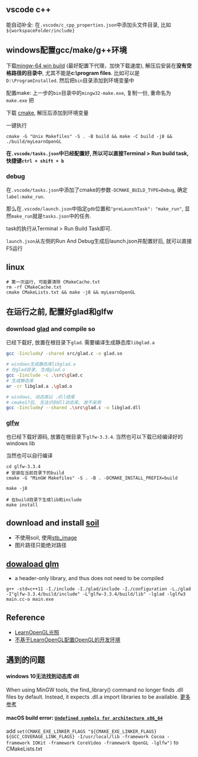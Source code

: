 ## vscode c++
能自动补全: 在`.vscode/c_cpp_properties.json`中添加头文件目录, 比如`${workspaceFolder/include}`
## windows配置gcc/make/g++环境
下载[mingw-64 win build](http://win-builds.org/doku.php/download) (最好配置下代理，加快下载速度), 解压后安装在**没有空格路径的目录中**, 尤其不能是**c:\program files**. 比如可以是 `D:\ProgramInstalled`. 然后把`bin`目录添加到环境变量中

配置make: 上一步的`bin`目录中的`mingw32-make.exe`, 复制一份, 重命名为`make.exe`
把

下载 [cmake](https://cmake.org/download/), 解压后添加到环境变量


一键执行
```shell
cmake -G "Unix Makefiles" -S . -B build && make -C build -j8 && ./build/myLearnOpenGL
```

**在`.vscode/tasks.json`中已经配置好, 所以可以直接Terminal > Run build task, 快捷键`ctrl + shift + b`**

### debug
在`.vscode/tasks.json`中添加了cmake的参数`-DCMAKE_BUILD_TYPE=Debug`, 确定`label:make_run`.

那么在`.vscode/launch.json`中指定`gdb`位置和`"preLaunchTask": "make_run"`, 显然`make_run`就是`tasks.json`中的任务.

task的执行从Terminal > Run Build Task即可.

`launch.json`从左侧的Run And Debug生成后launch.json并配置好后, 就可以直接F5运行

## linux
```shell
# 第一次运行, 可能要清除 CMakeCache.txt
rm -rf CMakeCache.txt
cmake CMakeLists.txt && make -j8 && myLearnOpenGL
```

## 在运行之前, 配置好glad和glfw

### download [glad](https://glad.dav1d.de/) and compile so
已经下载好, 放置在根目录下`glad`. 需要编译生成静态库`libglad.a`
```bash
gcc -Iinclude/ -shared src/glad.c -o glad.so

# windows生成静态库libglad.a
# 在glad目录, 生成glad.o
gcc -Iinclude -c .\src\glad.c
# 生成静态库
ar -cr libglad.a .\glad.o

# windows, 动态库以 .dll结尾
# cmake17后, 无法识别dll动态库, 故不采用
gcc -Iinclude/ --shared .\src\glad.c -o libglad.dll
```

### [glfw](https://www.glfw.org/download.html)
也已经下载好源码, 放置在根目录下`glfw-3.3.4`. 当然也可以下载已经编译好的windows lib

当然也可以自行编译
```
cd glfw-3.3.4
# 安装在当前目录下的build
cmake -G "MinGW Makefiles" -S . -B . -DCMAKE_INSTALL_PREFIX=build

make -j8

# 在build目录下生成lib和include
make install
```
## download and install [soil](https://github.com/littlstar/soil)
- 不使用soil, 使用[stb_image](https://learnopengl-cn.github.io/01%20Getting%20started/06%20Textures/)
- 图片路径只能绝对路径

## [dowaload glm](https://github.com/g-truc/glm)
- a header-only library, and thus does not need to be compiled

```shell
g++ -std=c++11 -I./include -I./glad/include -I./configuration -L./glad -I"glfw-3.3.4/build/include" -L"glfw-3.3.4/build/lib" -lglad -lglfw3 main.cc-o main.exe
```

## Reference
- [LearnOpenGL光照](https://learnopengl-cn.github.io/02%20Lighting/02%20Basic%20Lighting/)
- [不基于LearnOpenGL配置OpenGL的开发环境](https://blog.csdn.net/FatalFlower/article/details/108686549)

## 遇到的问题
#### windows 10无法找到动态库 dll
When using MinGW tools, the find_library() command no longer finds .dll files by default. Instead, it expects .dll.a import libraries to be available.
[更多参考](https://github.com/msys2/MINGW-packages/issues/6394)


#### macOS build error: [`Undefined symbols for architecture x86_64`](https://github.com/cdcseacave/openMVS/issues/202)
add `set(CMAKE_EXE_LINKER_FLAGS "${CMAKE_EXE_LINKER_FLAGS} ${GCC_COVERAGE_LINK_FLAGS} -I/usr/local/lib -framework Cocoa -framework IOKit -framework CoreVideo -framework OpenGL -lglfw")` to CMakeLists.txt
